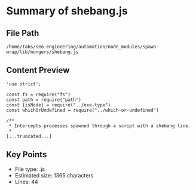 # Summary of shebang.js
  
## File Path
`/home/tabs/seo-engineering/automation/node_modules/spawn-wrap/lib/mungers/shebang.js`

## Content Preview
```
'use strict';

const fs = require("fs")
const path = require("path")
const {isNode} = require("../exe-type")
const whichOrUndefined = require("../which-or-undefined")

/**
 * Intercepts processes spawned through a script with a shebang line.
 *
[...truncated...]
```

## Key Points
- File type: .js
- Estimated size: 1365 characters
- Lines: 44
